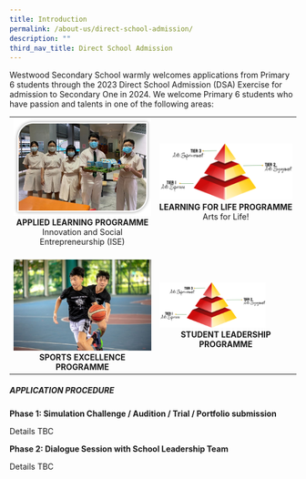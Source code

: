 ```yaml
---
title: Introduction
permalink: /about-us/direct-school-admission/
description: ""
third_nav_title: Direct School Admission
---
```

Westwood Secondary School warmly welcomes applications from Primary 6 students through the 2023 Direct School Admission (DSA) Exercise for admission to Secondary One in 2024.  We welcome Primary 6 students who have passion and talents in one of the following areas:

<table class="table1">
	<tbody>
		<tr>
			<td><a href="/explore/applied-learning-programme/"><img src="/images/ALP2.jpeg" style="width=75%"></a>
				<center><b>APPLIED LEARNING PROGRAMME</b><br>
Innovation and Social Entrepreneurship (ISE)<br>
			</center></td>
			<td><img src="/images/LLP1.png" style="width:100%"><center><b>LEARNING FOR LIFE PROGRAMME</b><br>
Arts for Life!</center></td></tr>
			<tr>
				<td><br><img src="/images/dsa%20sep.jpg" style="width=100%">
					<center><b>SPORTS EXCELLENCE PROGRAMME</b><br></center></td>
				<td><br><img src="/images/LLP1.png" style="width:80%"><center><b>STUDENT LEADERSHIP PROGRAMME</b></center></td>
</tr>
</tbody>
</table>



##### APPLICATION PROCEDURE

**Phase 1: Simulation Challenge / Audition / Trial / Portfolio submission**

Details TBC

**Phase 2: Dialogue Session with School Leadership Team**

Details TBC